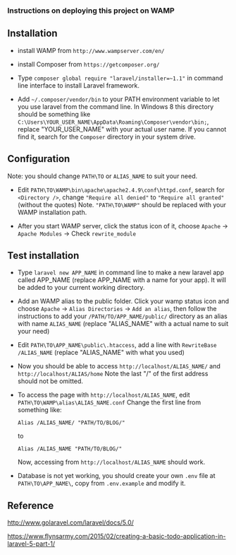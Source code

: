 ### Instructions on deploying this project on WAMP

## Installation

- install WAMP from `http://www.wampserver.com/en/`

- install Composer from `https://getcomposer.org/`

- Type `composer global require "laravel/installer=~1.1"` in command line interface to install Laravel framework.

- Add `~/.composer/vendor/bin` to your PATH environment variable to let you use laravel from the command line.
In Windows 8 this directory should be something like `C:\Users\YOUR_USER_NAME\AppData\Roaming\Composer\vendor\bin;`, replace "YOUR_USER_NAME" with your actual user name.
If you cannot find it, search for the `Composer` directory in your system drive.

## Configuration

Note: you should change `PATH\TO` or `ALIAS_NAME` to suit your need.

- Edit `PATH\TO\WAMP\bin\apache\apache2.4.9\conf\httpd.conf`, search for `<Directory />`, change `"Require all denied"` to `"Require all granted"` (without the quotes)
Note. `"PATH\TO\WAMP"` should be replaced with your WAMP installation path.

- After you start WAMP server, click the status icon of it, choose `Apache` -> `Apache Modules` -> Check `rewrite_module`

## Test installation

- Type `laravel new APP_NAME` in command line to make a new laravel app called APP_NAME (replace APP_NAME with a name for your app). It will be added to your current working directory.

- Add an WAMP alias to the public folder. Click your wamp status icon and choose `Apache` -> `Alias Directories` -> `Add an alias`, then follow the instructions to add your `/PATH/TO/APP_NAME/public/` directory as an alias with name `ALIAS_NAME` (replace "ALIAS_NAME" with a actual name to suit your need)

- Edit `PATH\TO\APP_NAME\public\.htaccess`, add a line with `RewriteBase /ALIAS_NAME` (replace "ALIAS_NAME" with what you used)

- Now you should be able to access `http://localhost/ALIAS_NAME/` and `http://localhost/ALIAS/home`
Note the last "/" of the first address should not be omitted.

- To access the page with `http://localhost/ALIAS_NAME`, edit `PATH\TO\WAMP\alias\ALIAS_NAME.conf`
  Change the first line from something like:
  ```
  Alias /ALIAS_NAME/ "PATH/TO/BLOG/"
  ```
  to
  ```
  Alias /ALIAS_NAME "PATH/TO/BLOG/"
  ```
  Now, accessing from `http://localhost/ALIAS_NAME` should work.


- Database is not yet working, you should create your own `.env` file at `PATH\TO\APP_NAME\`, copy from `.env.example` and modify it.

## Reference

http://www.golaravel.com/laravel/docs/5.0/

https://www.flynsarmy.com/2015/02/creating-a-basic-todo-application-in-laravel-5-part-1/
